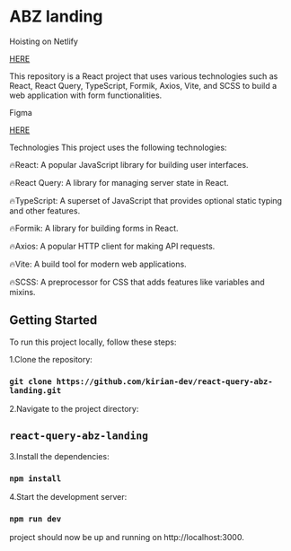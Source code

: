 <h1>ABZ landing</h1>
Hoisting on Netlify

[HERE](https://fluffy-naiad-2332cc.netlify.app/)
<p>This repository is a React project that uses various technologies such as React, React Query, TypeScript, Formik, Axios, Vite, and SCSS to build a web application with form functionalities.</p>
Figma 

[HERE](https://www.figma.com/file/ykJhQGVFGbQBEQZzuktwvm/TESTTASK---2022?node-id=581%3A0)

Technologies
This project uses the following technologies:

🔥React: A popular JavaScript library for building user interfaces.

🔥React Query: A library for managing server state in React.

🔥TypeScript: A superset of JavaScript that provides optional static typing and other features.

🔥Formik: A library for building forms in React.

🔥Axios: A popular HTTP client for making API requests.

🔥Vite: A build tool for modern web applications.

🔥SCSS: A preprocessor for CSS that adds features like variables and mixins.

## Getting Started
To run this project locally, follow these steps:

1.Clone the repository: 
### `git clone https://github.com/kirian-dev/react-query-abz-landing.git`

2.Navigate to the project directory:
## `react-query-abz-landing`

3.Install the dependencies:

### `npm install`

4.Start the development server:

### `npm run dev`

project should now be up and running on http://localhost:3000.
